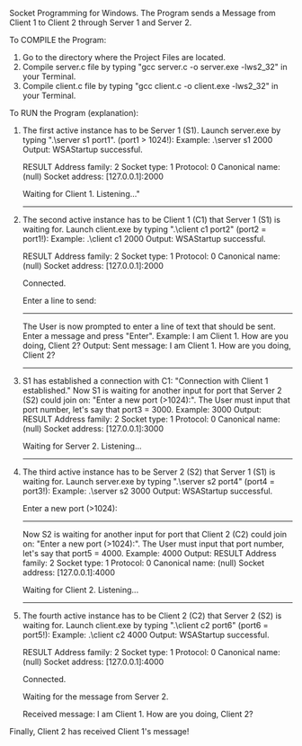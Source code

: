 Socket Programming for Windows. The Program sends a Message from Client 1 to Client 2 through Server 1 and Server 2.

To COMPILE the Program:
1. Go to the directory where the Project Files are located.
2. Compile server.c file by typing "gcc server.c -o server.exe -lws2_32" in your Terminal.
3. Compile client.c file by typing "gcc client.c -o client.exe -lws2_32" in your Terminal.

To RUN the Program (explanation):
1. The first active instance has to be Server 1 (S1). Launch server.exe by typing ".\server s1 port1". (port1 > 1024!):
   Example: .\server s1 2000
   Output:
   WSAStartup successful.

   RESULT
   Address family: 2
   Socket type: 1
   Protocol: 0
   Canonical name: (null)
   Socket address: [127.0.0.1]:2000

   Waiting for Client 1. Listening..."
   - - - - - - - - - - - - - - - - - -
2. The second active instance has to be Client 1 (C1) that Server 1 (S1) is waiting for. Launch client.exe by typing ".\client c1 port2" (port2 = port1!):
   Example: .\client c1 2000
   Output:
   WSAStartup successful.

   RESULT
   Address family: 2
   Socket type: 1
   Protocol: 0
   Canonical name: (null)
   Socket address: [127.0.0.1]:2000
    
   Connected.
    
   Enter a line to send:
   - - - - - - - - - - -
   The User is now prompted to enter a line of text that should be sent. Enter a message and press "Enter".
   Example: I am Client 1. How are you doing, Client 2?
   Output:
   Sent message: I am Client 1. How are you doing, Client 2?
   - - - - - - - - - - - - - - - - - - - - - - - - - - - - -
3. S1 has established a connection with C1: "Connection with Client 1 established."
   Now S1 is waiting for another input for port that Server 2 (S2) could join on: "Enter a new port (>1024):". The User must input that port number, let's say that port3 = 3000.
   Example: 3000
   Output:
   RESULT
   Address family: 2
   Socket type: 1
   Protocol: 0
   Canonical name: (null)
   Socket address: [127.0.0.1]:3000
    
   Waiting for Server 2. Listening...
   - - - - - - - - - - - - - - - - - -
4. The third active instance has to be Server 2 (S2) that Server 1 (S1) is waiting for. Launch server.exe by typing ".\server s2 port4" (port4 = port3!):
   Example: .\server s2 3000
   Output:
   WSAStartup successful.

   Enter a new port (>1024):
   - - - - - - - - - - - - -
   Now S2 is waiting for another input for port that Client 2 (C2) could join on: "Enter a new port (>1024):". The User must input that port number, let's say that port5 = 4000.
   Example: 4000
   Output:
   RESULT
   Address family: 2
   Socket type: 1
   Protocol: 0
   Canonical name: (null)
   Socket address: [127.0.0.1]:4000
    
   Waiting for Client 2. Listening...
   - - - - - - - - - - - - - - - - - -
5. The fourth active instance has to be Client 2 (C2) that Server 2 (S2) is waiting for. Launch client.exe by typing ".\client c2 port6" (port6 = port5!):
   Example: .\client c2 4000
   Output:
   WSAStartup successful.

   RESULT
   Address family: 2
   Socket type: 1
   Protocol: 0
   Canonical name: (null)
   Socket address: [127.0.0.1]:4000
    
   Connected.
    
   Waiting for the message from Server 2.
    
   Received message: I am Client 1. How are you doing, Client 2?

Finally, Client 2 has received Client 1's message!
